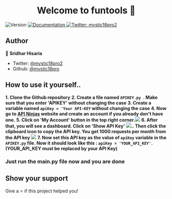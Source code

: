 <h1 align="center">Welcome to funtools 👋</h1>
<p>
  <img alt="Version" src="https://img.shields.io/badge/version-0.5.2-blue.svg?cacheSeconds=2592000" />
  <a href="https://github.com/mystic18pro/funtools" target="_blank">
    <img alt="Documentation" src="https://img.shields.io/badge/documentation-yes-brightgreen.svg" />
  </a>
  <a href="https://twitter.com/mystic18pro2" target="_blank">
    <img alt="Twitter: mystic18pro2" src="https://img.shields.io/twitter/follow/mystic18pro2.svg?style=social" />
  </a>
</p>

## Author

👤 **Sridhar Hisaria**

* Twitter: [@mystic18pro2](https://twitter.com/mystic18pro2)
* Github: [@mystic18pro](https://github.com/mystic18pro)

## How to use it yourself..

**1. Clone the Github repository**
**2. Create a file named `APIKEY.py `. Make sure that you enter 'APIKEY' without changing the case**
**3. Create a variable named `apiKey = 'Your API-KEY` without changing the case**
**4. Now go to [API Ninjas](https://api-ninjas.com/profile) website and create an account if you already don't have one.**
**5. Click on 'My Account' button in the top right corner.![](https://ik.imagekit.io/codesguide/Screenshot%202024-04-27%20at%207.39.57%20PM_gMVCWaDt9.png?updatedAt=1714227057800)**
**6. After that, you will see a dashboard. Click on 'Show API Key' ![](https://ik.imagekit.io/codesguide/Screenshot%202024-04-27%20at%207.24.20%20PM_r2Im3ZOrb.png?updatedAt=1714226131507).. Then click the clipboard icon to copy the API key. You get 1000 requests per month from the API key ![](https://ik.imagekit.io/codesguide/Screenshot%202024-04-27%20at%207.28.23%20PM_WJu1wUBwL.png?updatedAt=1714226411425)**
**7. Now set this API key as the value of `apiKey` variable in the `APIKEY.py` file. Now it should look like this : `apiKey = 'YOUR_API_KEY'`. \(YOUR\_API\_KEY must be replaced by your API Key\)**
### Just run the main.py file now and you are done
## Show your support

Give a ⭐️ if this project helped you!

